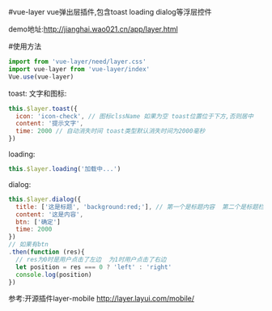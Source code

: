 #vue-layer
vue弹出层插件,包含toast loading dialog等浮层控件

demo地址:http://jianghai.wao021.cn/app/layer.html

#使用方法
```javascript
import from 'vue-layer/need/layer.css'
import vue-layer from 'vue-layer/index'
Vue.use(vue-layer)
```

toast:
文字和图标:
```javascript
this.$layer.toast({
  icon: 'icon-check', // 图标clssName 如果为空 toast位置位于下方,否则居中
  content: '提示文字',
  time: 2000 // 自动消失时间 toast类型默认消失时间为2000毫秒
})
```

loading: 
```javascript
this.$layer.loading('加载中...')
```
dialog:
```javascript
this.$layer.dialog({
  title: ['这是标题', 'background:red;'], // 第一个是标题内容  第二个是标题栏的style(可以为空)
  content: '这是内容',
  btn: ['确定']
  time: 2000
})
// 如果有btn
.then(function (res){
  // res为0时是用户点击了左边  为1时用户点击了右边
  let position = res === 0 ? 'left' : 'right'
  console.log(position)
})
```
参考:开源插件layer-mobile http://layer.layui.com/mobile/

